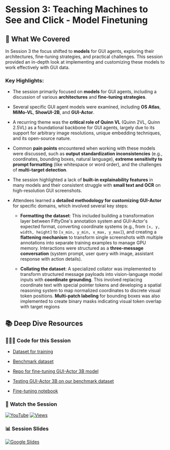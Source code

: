# Session 3: Teaching Machines to See and Click - Model Finetuning

## 🎯 What We Covered

In Session 3 the focus shifted to **models** for GUI agents, exploring their architectures, fine-tuning strategies, and practical challenges. This session provided an in-depth look at implementing and customizing these models to work effectively with GUI data.

### Key Highlights:

*   The session primarily focused on **models** for GUI agents, including a discussion of various **architectures** and **fine-tuning strategies**.

*   Several specific GUI agent models were examined, including **OS Atlas**, **MiMo-VL**, **ShowUI-2B**, and **GUI-Actor**.

*   A recurring theme was the **critical role of Quinn VL** (Quinn 2VL, Quinn 2.5VL) as a foundational backbone for GUI agents, largely due to its support for arbitrary image resolutions, unique embedding techniques, and its open-source nature.

*   Common **pain points** encountered when working with these models were discussed, such as **output standardization inconsistencies** (e.g., coordinates, bounding boxes, natural language), **extreme sensitivity to prompt formatting** (like whitespace or word order), and the challenges of **multi-target detection**.

*   The session highlighted a lack of **built-in explainability features** in many models and their consistent struggle with **small text and OCR** on high-resolution GUI screenshots.

*   Attendees learned a **detailed methodology for customizing GUI-Actor** for specific domains, which involved several key steps:

    *   **Formatting the dataset**: This included building a transformation layer between FiftyOne's annotation system and GUI-Actor's expected format, converting coordinate systems (e.g., from `[x, y, width, height]` to `[x_min, y_min, x_max, y_max]`), and creating a **flattening mechanism** to transform single screenshots with multiple annotations into separate training examples to manage GPU memory. Interactions were structured as a **three-message conversation** (system prompt, user query with image, assistant response with action details).

    *   **Collating the dataset**: A specialized collator was implemented to transform structured message payloads into vision-language model inputs with **coordinate grounding**. This involved replacing coordinate text with special pointer tokens and developing a spatial reasoning system to map normalized coordinates to discrete visual token positions. **Multi-patch labeling** for bounding boxes was also implemented to create binary masks indicating visual token overlap with target regions

## 📚 Deep Dive Resources

### 👨🏽‍💻 **Code for this Session**

* [Dataset for training](https://huggingface.co/datasets/harpreetsahota/FiftyOne-GUI-Grounding-Train-with-Synthetic)

* [Benchmark dataset](https://huggingface.co/datasets/harpreetsahota/FiftyOne-GUI-Grounding-Eval)

* [Repo for fine-tuning GUI-Actor 3B model](https://github.com/harpreetsahota204/GUI-Actor-for-FiftyOne)

* [Testing GUI-Actor 3B on our benchmark dataset](https://github.com/harpreetsahota204/visual_agents_workshop/blob/main/session_3/Testing_GUI_Actor_3B_on_FiftyOne_App_Dataset.ipynb)

* [Fine-tuning notebook](https://github.com/harpreetsahota204/visual_agents_workshop/blob/main/session_3/Fine_tuning_GUI_Actor_3B_on_FiftyOne_App_Dataset_.ipynb)

### 🎥 **Watch the Session**

[![YouTube](https://img.shields.io/badge/YouTube-Watch%20Session-red?logo=youtube&logoColor=white)](https://www.youtube.com/watch?v=Lzl-ktGbAz8) [![Views](https://img.shields.io/youtube/views/Lzl-ktGbAz8?style=social)](https://www.youtube.com/watch?v=Lzl-ktGbAz8)


### 📊 **Session Slides**

[![Google Slides](https://img.shields.io/badge/Google%20Slides-View%20Presentation-blue?logo=google&logoColor=white)](https://docs.google.com/presentation/d/1qF6BEevIyYLWENLAxh8dCJFw4uRfe54MvCc-xh8Rkwc/edit?usp=sharing)